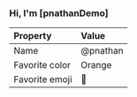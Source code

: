 ### Hi, I'm [pnathanDemo]

| Property | Value |
|:---------------|:-----------------|
| Name | @pnathan |
| Favorite color | Orange |
| Favorite emoji | :penguin: |
